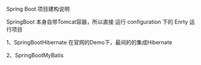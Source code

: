 Spring Boot 项目建构说明

SpringBoot 本身自带Tomcat容器，所以直接 运行 configuration 下的 Enrty 运行项目
 
1、SpringBootHibernate 在官网的Demo下，最间的的集成Hibernate


2、SpringBootMyBatis 

